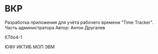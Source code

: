 # ВКР

Разработка приложения для учёта рабочего времени "Time Tracker". Часть администратора
Автор: Антон Другалев

КТбо4-1

ЮФУ ИКТИБ МОП ЭВМ 
